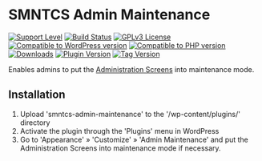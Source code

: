 # SMNTCS Admin Maintenance

[![Support Level](https://img.shields.io/badge/support-active-green.svg)](#support-level)
[![Build Status](https://api.travis-ci.com/nielslange/smntcs-admin-maintenance.svg?branch=master)](https://api.travis-ci.com/nielslange/smntcs-admin-maintenance)
[![GPLv3 License](https://img.shields.io/github/license/nielslange/smntcs-admin-maintenance.svg)](https://www.gnu.org/licenses/gpl.html)
[![Compatible to WordPress version](https://plugintests.com/plugins/smntcs-admin-maintenance/wp-badge.svg)](https://plugintests.com/plugins/smntcs-admin-maintenance/latest)
[![Compatible to PHP version](https://plugintests.com/plugins/smntcs-admin-maintenance/php-badge.svg)](https://plugintests.com/plugins/smntcs-admin-maintenance/latest)
[![Downloads](https://img.shields.io/wordpress/plugin/dt/smntcs-admin-maintenance.svg)](https://wordpress.org/plugins/smntcs-admin-maintenance/)
[![Plugin Version](https://img.shields.io/wordpress/plugin/v/smntcs-admin-maintenance.svg)](https://wordpress.org/plugins/smntcs-admin-maintenance/)
[![Tag Version](https://img.shields.io/github/tag/nielslange/smntcs-admin-maintenance.svg)](https://wordpress.org/plugins/smntcs-admin-maintenance/)

Enables admins to put the <a href="https://wordpress.org/support/article/administration-screens/" target="_blank">Administration Screens</a> into maintenance mode.

## Installation

1. Upload 'smntcs-admin-maintenance' to the '/wp-content/plugins/' directory
2. Activate the plugin through the 'Plugins' menu in WordPress
3. Go to 'Appearance' » 'Customize' » 'Admin Maintenance' and put the Administration Screens into maintenance mode if necessary.

